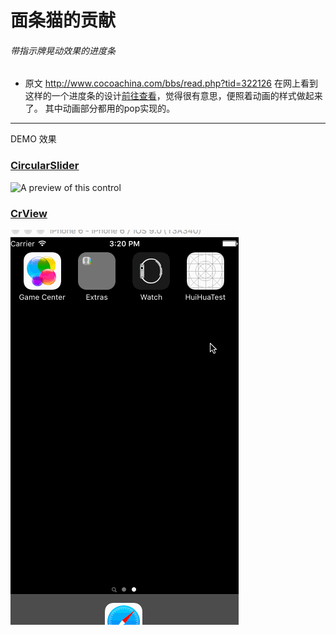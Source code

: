 # 面条猫的贡献

###### 带指示牌晃动效果的进度条
  - 原文 <http://www.cocoachina.com/bbs/read.php?tid=322126> 在网上看到这样的一个进度条的设计[前往查看](http://www.webdesignerdepot.com/2015/07/7-secrets-for-enhancing-ux-with-micro-interactions)，觉得很有意思，便照着动画的样式做起来了。 其中动画部分都用的pop实现的。
  
  
  
  -----------------
  
  DEMO 效果

### [CircularSlider](https://github.com/iOSBIGDay/CircularSlider)


![A preview of this control](https://github.com/iOSBIGDay/CircularSlider/blob/master/CircularSlider/demo.gif)

### [CrView](https://github.com/iOSBIGDay/CrView)


![A preview of this control](https://github.com/iOSBIGDay/CrView/blob/master/HuiHuaTest/1.gif) 
  
  
  
  

